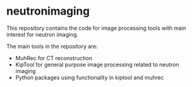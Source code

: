 # neutronimaging
This repository contains the code for image processing tools with main interest for neutron imaging.

The main tools in the repository are:
- MuhRec for CT reconstruction
- KipTool for general purpose image processing related to neutron imaging
- Python packages using functionality in kiptool and muhrec
